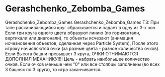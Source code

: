 # Gerashchenko_Zebomba_Games
 Gerashchenko_Zebomba_Games
Gerashchenko_Zebomba_Games 
ТЗ: При тапе раскачивающийся круг сбрасывается и падает в одну из 3-х зон. 
Если три круга одного цвета образуют линию (по горизонтали, вертикали или диагонали), то объекты исчезают (анимация исчезновения объектов, сделанная через Particle System), После этого игроку начисляются очки (за разные цвета - разное количество очков).
Если Высота башни превышает 3 круга, ОЧКИ ОТНИМАЮТСЯ ДОПОЛНИЛ МЕХАНИКУ!!!!
Цель - набрать наибольшее количество очков.
Если очков меньше чем "0" или все столбцы заполнены (во всех 3 башнях по 3 круга), то игра заканчивается. 
